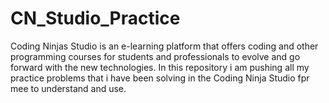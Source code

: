 # CN_Studio_Practice
Coding Ninjas Studio is an e-learning platform that offers coding and other programming courses for students and professionals to evolve and go forward with the new technologies.
In this repository i am pushing all my practice problems that i have been solving in the Coding Ninja Studio fpr mee to understand and use.

